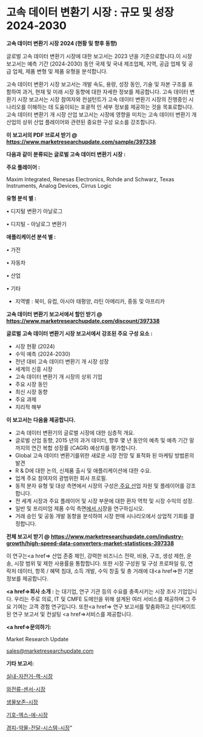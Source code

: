 # 고속 데이터 변환기 시장 : 규모 및 성장 2024-2030

<strong>고속 데이터 변환기 시장 2024 (현황 및 향후 동향)</strong>

글로벌 고속 데이터 변환기 시장에 대한 보고서는 2023 년을 기준으로합니다.이 시장 보고서는 예측 기간 (2024-2030) 동안 국제 및 국내 제조업체, 지역, 공급 업체 및 공급 업체, 제품 변형 및 제품 유형을 분석합니다.

고속 데이터 변환기 시장 보고서는 개발 속도, 용량, 성장 동인, 기술 및 자본 구조를 포함하여 과거, 현재 및 미래 시장 동향에 대한 자세한 정보를 제공합니다. 고속 데이터 변환기 시장 보고서는 시장 참여자와 컨설턴트가 고속 데이터 변환기 시장의 진행중인 시나리오를 이해하는 데 도움이되는 포괄적 인 세부 정보를 제공하는 것을 목표로합니다. 고속 데이터 변환기 개 시장 산업 보고서는 시장에 영향을 미치는 고속 데이터 변환기 개 산업의 상위 산업 플레이어와 관련된 중요한 구성 요소를 강조합니다.



<strong>이 보고서의 PDF 브로셔 받기 @ <a href=https://www.marketresearchupdate.com/sample/397338>https://www.marketresearchupdate.com/sample/397338</a></strong>



<strong>다음과 같이 분류되는 글로벌 고속 데이터 변환기 시장 :</strong>



<strong>주요 플레이어 :</strong>

Maxim Integrated, Renesas Electronics, Rohde and Schwarz, Texas Instruments, Analog Devices, Cirrus Logic



<strong>유형 분석 별 :</strong>

• 디지털 변환기 아날로그

• 디지털 - 아날로그 변환기



<strong>애플리케이션 분석 별 :</strong>

• 가전

• 자동차

• 산업

• 기타

<ul>
  <li>지역별 : 북미, 유럽, 아시아 태평양, 라틴 아메리카, 중동 및 아프리카</li>
</ul>


<strong>고속 데이터 변환기 보고서에서 할인 받기 @ <a href=https://www.marketresearchupdate.com/discount/397338>https://www.marketresearchupdate.com/discount/397338</a></strong>



<strong>글로벌 고속 데이터 변환기 시장 보고서에서 강조된 주요 구성 요소 :</strong>
<ul>
  <li>시장 현황 (2024)</li>
  <li>수익 예측 (2024-2030)</li>
  <li>전년 대비 고속 데이터 변환기 개 시장 성장</li>
  <li>세계의 신흥 시장</li>
  <li>고속 데이터 변환기 개 시장의 상위 기업</li>
  <li>주요 시장 동인</li>
  <li>최신 시장 동향</li>
  <li>주요 과제</li>
  <li>지리적 해부</li>
</ul>


<strong>이 보고서는 다음을 제공합니다.</strong>
<ul>
  <li>고속 데이터 변환기의 글로벌 시장에 대한 심층적 개요.</li>
  <li>글로벌 산업 동향, 2015 년의 과거 데이터, 향후 몇 년 동안의 예측 및 예측 기간 말까지의 연간 복합 성장률 (CAGR) 예상치를 평가합니다.</li>
  <li>Global 고속 데이터 변환기를위한 새로운 시장 전망 및 표적화 된 마케팅 방법론의 발견</li>
  <li>R &amp; D에 대한 논의, 신제품 출시 및 애플리케이션에 대한 수요.</li>
  <li>업계 주요 참여자의 광범위한 회사 프로필.</li>
  <li>동적 분자 유형 및 대상 측면에서 시장의 구성은<a href=> 주요 산</a>업 자원 및 플레이어를 강조합니다.</li>
  <li>전 세계 시장과 주요 플레이어 및 시장 부문에 대한 환자 역학 및 시장 수익의 성장.</li>
  <li>일반 및 프리미엄 제품 수익 측면<a href=>에서 시</a>장을 연구하십시오.</li>
  <li>거래 승인 및 공동 개발 동향을 분석하여 시장 판매 시나리오에서 상업적 기회를 결정합니다.</li>
</ul>



<strong>전체 보고서 받기 @ <a href=https://www.marketresearchupdate.com/industry-growth/high-speed-data-converters-market-statistices-397338>https://www.marketresearchupdate.com/industry-growth/high-speed-data-converters-market-statistices-397338</a></strong>

이 연구는<a href=> 산업 존중</a> 체인, 강력한 비즈니스 전략, 비용, 구조, 생성 제한, 운송, 시장 범위 및 제한 사용률을 통합합니다. 또한 시장 구성원 및 구성 프로파일 링, 연락처 데이터, 항목 / 혜택 침대, 소득 개발, 수익 창출 및 총 거래에 대<a href=>한 기본 </a>정보를 제공합니다.



<strong><a href=>회사 소</a>개 :</strong>
는 대기업, 연구 기관 등의 수요를 충족시키는 시장 조사 기업입니다. 우리는 주로 의료, IT 및 CMFE 도메인을 위해 설계된 여러 서비스를 제공하며 그 주요 기여는 고객 경험 연구입니다. 또한<a href=> 연구 보</a>고서를 맞춤화하고 신디케이트 된 연구 보고서 및 컨설팅 <a href=>서비스</a>를 제공합니다.



<strong><a href=>문의하기:</a></strong>

Market Research Update

sales@marketresearchupdate.com



<strong>기타 보고서:</strong>

<a href=https://www.linkedin.com/pulse/실내-자전거-랙-시장-진입-전략-및-위험-평가2029년-trend-tracking-tips-360-analysis/>실내-자전거-랙-시장</a>

<a href=https://www.linkedin.com/pulse/와전류-센서-시장-세분화-연구-및-목표-고객2029년-survey-savvy-insights-360-analysis-nputf/>와전류-센서-시장</a>

<a href=https://www.linkedin.com/pulse/생물보존-시장-규모-및-성장-2023-isdailynews-rxyuf/>생물보존-시장</a>

<a href=https://www.linkedin.com/pulse/기호-엑스-에-시장-경쟁-분석-및-성장-잠재력-2030-consumer-connection-compendium-ana-jfgcf/>기호-엑스-에-시장</a>

<a href=https://www.linkedin.com/pulse/경피-약물-전달-시스템-시장-세분화-연구-및-목표-고객2029년-trendsetters-talk-360-analysis-lx1gf/>경피-약물-전달-시스템-시장</a>"
